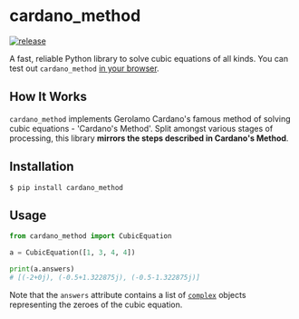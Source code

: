 
# cardano_method

[![release](https://img.shields.io/badge/dynamic/json.svg?label=release&url=https://pypi.org/pypi/cardano_method/json&query=%24.info.version&colorB=blue)](https://pypi.org/project/cardano_method/)

A fast, reliable Python library to solve cubic equations of all kinds. You can test out `cardano_method` [in your browser](https://replit.com/@Vndom/CardanoMethod-Playground#main.py).

## How It Works

`cardano_method` implements Gerolamo Cardano's famous method of solving cubic equations - 'Cardano's Method'. Split amongst various stages of processing, this library **mirrors the steps described in Cardano's Method**.

## Installation

```
$ pip install cardano_method
```

## Usage

```python
from cardano_method import CubicEquation

a = CubicEquation([1, 3, 4, 4])

print(a.answers)
# [(-2+0j), (-0.5+1.322875j), (-0.5-1.322875j)]
```

Note that the ``answers`` attribute contains a list of [`complex`](https://docs.python.org/3/library/cmath.html#module-cmath) objects representing the zeroes of the cubic equation.

<!-- ## How It Works

### How -->

<!-- definition of depressed cubic equation (mention that this is a specific case of the generalized idea of a depressed polynomial) -->

<!-- Cardano's Method is a multi-step process that allows the solutions of a cubic equation to be determined. -->

<!-- #### Depression of the Cubic Equation

$$p(x) = \sum_{i=0}^3 a_ix^i = a_3x^3 + a_2x_2 + a_1x_1 + a_0$$

$$p(x) = a(x-\alpha)(x-\beta)(x-\gamma)$$

Notice how $p\left(x-\frac{a_2}{3a_3}\right) = q(x)$! Substituting in  $q$ in terms of $p$ and its coefficients! Making the substitution and simplifying, we get

$$p(x) = a_3x^3 + a_2x^2 + a_1x + a_0$$

$$\Rightarrow p\left(x-\frac{a_2}{3a_3}\right) = q(x) = a_3x^3 + x\left(a_1-\frac{a_2^2}{3a_3}\right) + \left[\frac{2a_2^3}{27a_3^2} - \frac{a_1a_2}{3a_3} + a_0\right]$$

Then, after standardizing the coefficients to 1 and a bit more math and definitions, we arrive at the solutions to the given cubic equation:

$$\Bigg \{\sqrt[3]{\frac{-G + \sqrt{G^2+4H^3}}{2}} - \frac{H}{\sqrt[3]{\frac{-G + \sqrt{G^2+4H^3}}{2}}} - \frac{a_2}{3a_3},  \sqrt[3]{\frac{-G + \sqrt{G^2+4H^3}}{2}}\omega - \frac{H\omega^2}{\sqrt[3]{\frac{-G + \sqrt{G^2+4H^3}}{2}}} - \frac{a_2}{3a_3}, \\ 
\sqrt[3]{\frac{-G + \sqrt{G^2+4H^3}}{2}}\omega^2 - \frac{H\omega}{\sqrt[3]{\frac{-G + \sqrt{G^2+4H^3}}{2}}} - \frac{a_2}{3a_3}\Bigg \}$$

If this looks complicated, don't worry - we agree too! The CardanoMethod package's ``CubicEquation`` handles all of this on the back-end and abstracts away all of the complex math. -->
